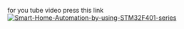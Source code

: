 for you tube video press this link
[![Smart-Home-Automation-by-using-STM32F401-series](https://img.youtube.com/vi/YpoFAt6k4QQ)](https://www.youtube.com/watch?v=YpoFAt6k4QQ)
